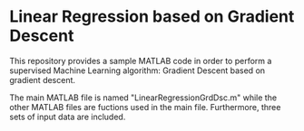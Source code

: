 # Linear Regression based on Gradient Descent
This repository provides a sample MATLAB code in order to perform a supervised Machine Learning algorithm: Gradient Descent based on gradient descent. 

The main MATLAB file is named "LinearRegressionGrdDsc.m" while the other MATLAB files are fuctions used in the main file. Furthermore, three sets of input data are included.
